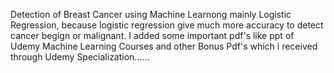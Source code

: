 Detection of Breast Cancer using Machine Learnong mainly Logistic Regression, because logistic regression give much more accuracy to detect cancer begign or malignant.
I added some important pdf's like ppt of Udemy Machine Learning Courses and other Bonus Pdf's which i received through Udemy Specialization......
